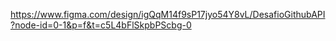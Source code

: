 https://www.figma.com/design/igQqM14f9sP17jyo54Y8vL/DesafioGithubAPI?node-id=0-1&p=f&t=c5L4bFlSkpbPScbg-0